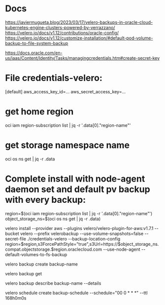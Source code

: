 # Docs
https://javiermugueta.blog/2023/03/17/velero-backups-in-oracle-cloud-kubernetes-engine-clusters-powered-by-verrazzano/
https://velero.io/docs/v1.12/contributions/oracle-config/
https://velero.io/docs/v1.12/customize-installation/#default-pod-volume-backup-to-file-system-backup

https://docs.oracle.com/en-us/iaas/Content/Identity/Tasks/managingcredentials.htm#create-secret-key

# File credentials-velero:
[default]
aws_access_key_id=...
aws_secret_access_key=...


# get home region
oci iam region-subscription list | jq -r '.data[0]."region-name"'

# get storage namespace name
oci os ns get | jq -r .data

# Complete install with node-agent daemon set and default pv backup with every backup:

region=$(oci iam region-subscription list | jq -r '.data[0]."region-name"')
object_storage_ns=$(oci os ns get | jq -r .data) 

velero install --provider aws --plugins velero/velero-plugin-for-aws:v1.7.1 --bucket velero --prefix velerobackup --use-volume-snapshots=false --secret-file ./credentials-velero --backup-location-config region=$region,s3ForcePathStyle="true",s3Url=https://$object_storage_ns.compat.objectstorage.$region.oraclecloud.com --use-node-agent --default-volumes-to-fs-backup

velero backup create backup-name

velero backup get 

velero backup describe backup-name --details

velero schedule create backup-schedule --schedule="00 0 * * *" --ttl 168h0m0s
